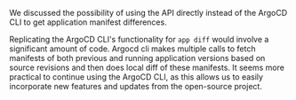 We discussed the possibility of using the API directly instead of the ArgoCD CLI to get application manifest differences.

Replicating the ArgoCD CLI's functionality for `app diff` would involve a significant amount of code. Argocd cli makes multiple calls to fetch manifests of both previous and running application versions based on source revisions and then does local diff of these manifests. It seems more practical to continue using the ArgoCD CLI, as this allows us to easily incorporate new features and updates from the open-source project.

